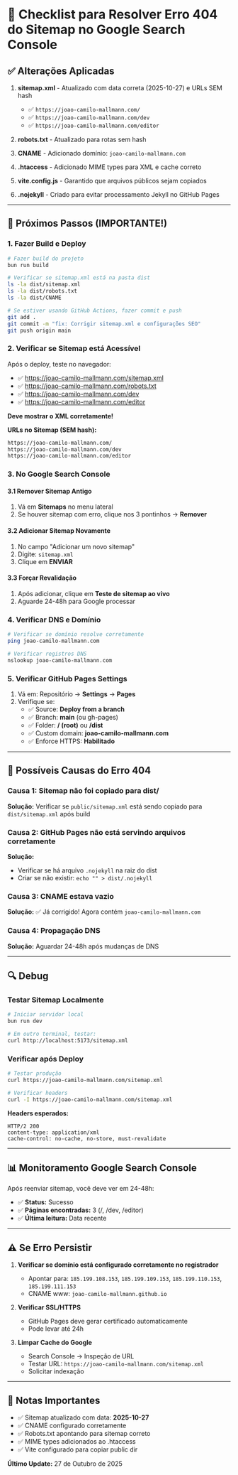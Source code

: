 # 🔧 Checklist para Resolver Erro 404 do Sitemap no Google Search Console

## ✅ Alterações Aplicadas

1. **sitemap.xml** - Atualizado com data correta (2025-10-27) e URLs SEM hash

   - ✅ `https://joao-camilo-mallmann.com/`
   - ✅ `https://joao-camilo-mallmann.com/dev`
   - ✅ `https://joao-camilo-mallmann.com/editor`

2. **robots.txt** - Atualizado para rotas sem hash
3. **CNAME** - Adicionado domínio: `joao-camilo-mallmann.com`
4. **.htaccess** - Adicionado MIME types para XML e cache correto
5. **vite.config.js** - Garantido que arquivos públicos sejam copiados
6. **.nojekyll** - Criado para evitar processamento Jekyll no GitHub Pages

---

## 🚀 Próximos Passos (IMPORTANTE!)

### 1. **Fazer Build e Deploy**

```bash
# Fazer build do projeto
bun run build

# Verificar se sitemap.xml está na pasta dist
ls -la dist/sitemap.xml
ls -la dist/robots.txt
ls -la dist/CNAME

# Se estiver usando GitHub Actions, fazer commit e push
git add .
git commit -m "fix: Corrigir sitemap.xml e configurações SEO"
git push origin main
```

### 2. **Verificar se Sitemap está Acessível**

Após o deploy, teste no navegador:

- ✅ https://joao-camilo-mallmann.com/sitemap.xml
- ✅ https://joao-camilo-mallmann.com/robots.txt
- ✅ https://joao-camilo-mallmann.com/dev
- ✅ https://joao-camilo-mallmann.com/editor

**Deve mostrar o XML corretamente!**

**URLs no Sitemap (SEM hash):**

```xml
https://joao-camilo-mallmann.com/
https://joao-camilo-mallmann.com/dev
https://joao-camilo-mallmann.com/editor
```

### 3. **No Google Search Console**

#### 3.1 Remover Sitemap Antigo

1. Vá em **Sitemaps** no menu lateral
2. Se houver sitemap com erro, clique nos 3 pontinhos → **Remover**

#### 3.2 Adicionar Sitemap Novamente

1. No campo "Adicionar um novo sitemap"
2. Digite: `sitemap.xml`
3. Clique em **ENVIAR**

#### 3.3 Forçar Revalidação

1. Após adicionar, clique em **Teste de sitemap ao vivo**
2. Aguarde 24-48h para Google processar

### 4. **Verificar DNS e Domínio**

```bash
# Verificar se domínio resolve corretamente
ping joao-camilo-mallmann.com

# Verificar registros DNS
nslookup joao-camilo-mallmann.com
```

### 5. **Verificar GitHub Pages Settings**

1. Vá em: Repositório → **Settings** → **Pages**
2. Verifique se:
   - ✅ Source: **Deploy from a branch**
   - ✅ Branch: **main** (ou gh-pages)
   - ✅ Folder: **/ (root)** ou **/dist**
   - ✅ Custom domain: **joao-camilo-mallmann.com**
   - ✅ Enforce HTTPS: **Habilitado**

---

## 🐛 Possíveis Causas do Erro 404

### Causa 1: Sitemap não foi copiado para dist/

**Solução:** Verificar se `public/sitemap.xml` está sendo copiado para `dist/sitemap.xml` após build

### Causa 2: GitHub Pages não está servindo arquivos corretamente

**Solução:**

- Verificar se há arquivo `.nojekyll` na raiz do dist
- Criar se não existir: `echo "" > dist/.nojekyll`

### Causa 3: CNAME estava vazio

**Solução:** ✅ Já corrigido! Agora contém `joao-camilo-mallmann.com`

### Causa 4: Propagação DNS

**Solução:** Aguardar 24-48h após mudanças de DNS

---

## 🔍 Debug

### Testar Sitemap Localmente

```bash
# Iniciar servidor local
bun run dev

# Em outro terminal, testar:
curl http://localhost:5173/sitemap.xml
```

### Verificar após Deploy

```bash
# Testar produção
curl https://joao-camilo-mallmann.com/sitemap.xml

# Verificar headers
curl -I https://joao-camilo-mallmann.com/sitemap.xml
```

**Headers esperados:**

```
HTTP/2 200
content-type: application/xml
cache-control: no-cache, no-store, must-revalidate
```

---

## 📊 Monitoramento Google Search Console

Após reenviar sitemap, você deve ver em 24-48h:

- ✅ **Status:** Sucesso
- ✅ **Páginas encontradas:** 3 (/, /dev, /editor)
- ✅ **Última leitura:** Data recente

---

## ⚠️ Se Erro Persistir

1. **Verificar se domínio está configurado corretamente no registrador**

   - Apontar para: `185.199.108.153`, `185.199.109.153`, `185.199.110.153`, `185.199.111.153`
   - CNAME www: `joao-camilo-mallmann.github.io`

2. **Verificar SSL/HTTPS**

   - GitHub Pages deve gerar certificado automaticamente
   - Pode levar até 24h

3. **Limpar Cache do Google**
   - Search Console → Inspeção de URL
   - Testar URL: `https://joao-camilo-mallmann.com/sitemap.xml`
   - Solicitar indexação

---

## 📝 Notas Importantes

- ✅ Sitemap atualizado com data: **2025-10-27**
- ✅ CNAME configurado corretamente
- ✅ Robots.txt apontando para sitemap correto
- ✅ MIME types adicionados ao .htaccess
- ✅ Vite configurado para copiar public dir

**Último Update:** 27 de Outubro de 2025
